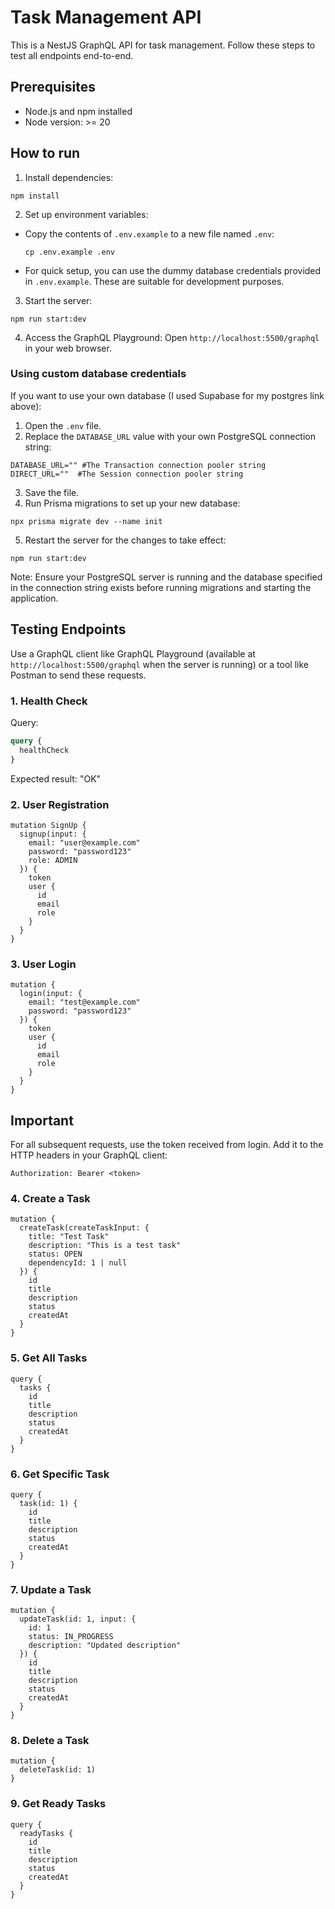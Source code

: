 # Task Management API

This is a NestJS GraphQL API for task management. Follow these steps to test all endpoints end-to-end.

## Prerequisites

- Node.js and npm installed
- Node version: >= 20

## How to run

1. Install dependencies:
```
npm install
```    
2. Set up environment variables:
- Copy the contents of `.env.example` to a new file named `.env`:
  ```
  cp .env.example .env
  ```
- For quick setup, you can use the dummy database credentials provided in `.env.example`. These are suitable for development purposes.

3. Start the server: 
```
npm run start:dev
```

4. Access the GraphQL Playground:
Open `http://localhost:5500/graphql` in your web browser.

### Using custom database credentials

If you want to use your own database (I used Supabase for my postgres link above):

1. Open the `.env` file.
2. Replace the `DATABASE_URL` value with your own PostgreSQL connection string:

```
DATABASE_URL="" #The Transaction connection pooler string
DIRECT_URL=""  #The Session connection pooler string
```
3. Save the file.
4. Run Prisma migrations to set up your new database:

```
npx prisma migrate dev --name init
```
5. Restart the server for the changes to take effect:
```
npm run start:dev
```

Note: Ensure your PostgreSQL server is running and the database specified in the connection string exists before running migrations and starting the application.


## Testing Endpoints

Use a GraphQL client like GraphQL Playground (available at `http://localhost:5500/graphql` when the server is running) or a tool like Postman to send these requests.

### 1. Health Check

Query:
```graphql
query {
  healthCheck
}
```

Expected result: "OK"

### 2. User Registration

```
mutation SignUp {
  signup(input: {
    email: "user@example.com"
    password: "password123"
    role: ADMIN
  }) {
    token
    user {
      id
      email
      role
    }
  }
}
```

### 3. User Login

```
mutation {
  login(input: {
    email: "test@example.com"
    password: "password123"
  }) {
    token
    user {
      id
      email
      role
    }
  }
}
```

## Important

For all subsequent requests, use the token received from login. Add it to the HTTP headers in your GraphQL client:

```
Authorization: Bearer <token>
```

### 4. Create a Task

```
mutation {
  createTask(createTaskInput: {
    title: "Test Task"
    description: "This is a test task"
    status: OPEN
    dependencyId: 1 | null
  }) {
    id
    title
    description
    status
    createdAt
  }
}
```

### 5. Get All Tasks
```
query {
  tasks {
    id
    title
    description
    status
    createdAt
  }
}
```

### 6. Get Specific Task

```
query {
  task(id: 1) {
    id
    title
    description
    status
    createdAt
  }
}
```

### 7. Update a Task

```
mutation {
  updateTask(id: 1, input: {
    id: 1
    status: IN_PROGRESS
    description: "Updated description"
  }) {
    id
    title
    description
    status
    createdAt
  }
}
```


### 8. Delete a Task

```
mutation {
  deleteTask(id: 1)
}
```


### 9. Get Ready Tasks
```
query {
  readyTasks {
    id
    title
    description
    status
    createdAt
  }
}
```
